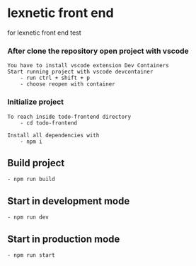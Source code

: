 # lexnetic front end
for lexnetic front end test

### After clone the repository open project with vscode
    You have to install vscode extension Dev Containers
    Start running project with vscode devcontainer
        - run ctrl + shift + p
        - choose reopen with container

### Initialize project
    To reach inside todo-frontend directory
        - cd todo-frontend

    Install all dependencies with
        - npm i

## Build project
    - npm run build

## Start in development mode
    - npm run dev

## Start in production mode
    - npm run start